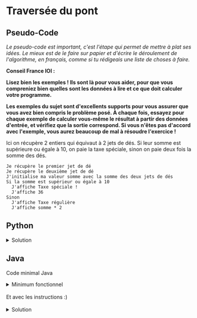 # Traversée du pont

## Pseudo-Code

_Le pseudo-code est important, c'est l'étape qui permet de mettre à plat ses idées. Le mieux est de le faire sur papier et d'écrire le déroulement de l'algorithme, en français, comme si tu rédigeais une liste de choses à faire._

**Conseil France IOI :**

**Lisez bien les exemples ! Ils sont là pour vous aider, pour que vous compreniez bien quelles sont les données à lire et ce que doit calculer votre programme.**

**Les exemples du sujet sont d'excellents supports pour vous assurer que vous avez bien compris le problème posé. À chaque fois, essayez pour chaque exemple de calculer vous-même le résultat à partir des données d'entrée, et vérifiez que la sortie correspond. Si vous n'êtes pas d'accord avec l'exemple, vous aurez beaucoup de mal à résoudre l'exercice !**

Ici on récupère 2 entiers qui équivaut à 2 jets de dés. Si leur somme est supérieure ou égale à 10, on paie la taxe spéciale, sinon on paie deux fois la somme des dés.

```
Je récupère le premier jet de dé
Je récupère le deuxième jet de dé
J'initialise ma valeur somme avec la somme des deux jets de dés
Si la somme est supérieur ou égale à 10
  J'affiche Taxe spéciale !
  J'affiche 36
Sinon
  J'affiche Taxe régulière
  J'affiche somme * 2
```

## Python

<details>
  <summary>Solution</summary>

```Python
premierDé = int(input())
secondDé = int(input())
somme = premierDé + secondDé
if somme >= 10:
   print("Taxe spéciale !")
   print(36)
else:
   print("Taxe régulière")
   print(2 * somme)
```

</details>

## Java

Code minimal Java

<details>
  <summary>Minimum fonctionnel</summary>

```Java
  class Main {
    public static void main(String[] args) {
      // ton code ici
    }
  }
```

</details>

</br>
Et avec les instructions :)
</br>
</br>

<details>
  <summary>Solution</summary>


```Java
import algorea.Scanner;
class Main {
   static Scanner entrée = new Scanner(System.in);
   public static void main(String[] args) {
      int premierDé = entrée.nextInt();
      int secondDé = entrée.nextInt();
      int somme = premierDé + secondDé;
      if (somme >= 10) {
         System.out.println("Taxe spéciale !");
         System.out.println(36);
      } else {
         System.out.println("Taxe régulière");
         System.out.println(2 * somme);
      }
   }
}
```

</details>
